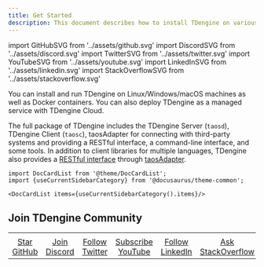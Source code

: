 ```yaml
---
title: Get Started
description: This document describes how to install TDengine on various platforms.
---
```


import GitHubSVG from '../assets/github.svg'
import DiscordSVG from '../assets/discord.svg'
import TwitterSVG from '../assets/twitter.svg'
import YouTubeSVG from '../assets/youtube.svg'
import LinkedInSVG from '../assets/linkedin.svg'
import StackOverflowSVG from '../assets/stackoverflow.svg'

You can install and run TDengine on Linux/Windows/macOS machines as well as Docker containers. You can also deploy TDengine as a managed service with TDengine Cloud.

The full package of TDengine includes the TDengine Server (`taosd`), TDengine Client (`taosc`), taosAdapter for connecting with third-party systems and providing a RESTful interface, a command-line interface, and some tools. In addition to client libraries for multiple languages, TDengine also provides a [RESTful interface](../reference/rest-api) through [taosAdapter](../reference/taosadapter).

```mdx-code-block
import DocCardList from '@theme/DocCardList';
import {useCurrentSidebarCategory} from '@docusaurus/theme-common';

<DocCardList items={useCurrentSidebarCategory().items}/>
```

## Join TDengine Community

<table width="100%">
<tr align="center" style={{border:0}}>
<td width="16%" style={{border:0}}><a href="https://github.com/taosdata/TDengine" target="_blank"><GitHubSVG /></a></td>
<td width="16%" style={{border:0}}><a href="https://discord.com/invite/VZdSuUg4pS" target="_blank"><DiscordSVG /></a></td>
<td width="16%" style={{border:0}}><a href="https://twitter.com/TDengineDB" target="_blank"><TwitterSVG /></a></td>
<td width="16%" style={{border:0}}><a href="https://www.youtube.com/@tdengine" target="_blank"><YouTubeSVG /></a></td>
<td width="16%" style={{border:0}}><a href="https://www.linkedin.com/company/tdengine" target="_blank"><LinkedInSVG /></a></td>
<td width="16%" style={{border:0}}><a href="https://stackoverflow.com/questions/tagged/tdengine" target="_blank"><StackOverflowSVG /></a></td>
</tr>
<tr align="center" style={{border:0,backgroundColor:'transparent'}}>
<td width="16%" style={{border:0,padding:0}}><a href="https://github.com/taosdata/TDengine" target="_blank">Star GitHub</a></td>
<td width="16%" style={{border:0,padding:0}}><a href="https://discord.com/invite/VZdSuUg4pS" target="_blank">Join Discord</a></td>
<td width="16%" style={{border:0,padding:0}}><a href="https://twitter.com/TDengineDB" target="_blank">Follow Twitter</a></td>
<td width="16%" style={{border:0,padding:0}}><a href="https://www.youtube.com/@tdengine" target="_blank">Subscribe YouTube</a></td>
<td width="16%" style={{border:0,padding:0}}><a href="https://www.linkedin.com/company/tdengine" target="_blank">Follow LinkedIn</a></td>
<td width="16%" style={{border:0,padding:0}}><a href="https://stackoverflow.com/questions/tagged/tdengine" target="_blank">Ask StackOverflow</a></td>
</tr>
</table>
